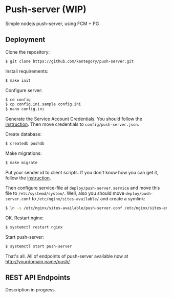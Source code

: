 # Push-server (WIP)

Simple nodejs push-server, using FCM + PG

## Deployment

Clone the repository:

```bash
$ git clone https://github.com/kantegory/push-server.git
```

Install requirements:

```bash
$ make init
```

Configure server:

```bash
$ cd config
$ cp config.ini.sample config.ini
$ nano config.ini
```

Generate the Service Account Credentials. You should follow the [instruction](https://www.techotopia.com/index.php/Sending_Firebase_Cloud_Messages_from_a_Node.js_Server#Generating_the_Service_Account_Credentials). Then move credentials to `config/push-server.json`.

Create database:

```bash
$ createdb pushdb
```

Make migrations:

```bash
$ make migrate
```

Put your sender id to client scripts. If you don't know how you can get it, follow the [instruction](https://dev.tapjoy.com/faq/how-to-find-sender-id-and-api-key-for-gcm/).

Then configure service-file at `deploy/push-server.service` and move this file to `/etc/systemd/system/`. Well, also you should move `deploy/push-server.conf` to `/etc/nginx/sites-available/` and create a symlink:

```bash
$ ln -s /etc/nginx/sites-available/push-server.conf /etc/nginx/sites-enabled/push-server.conf
```

OK. Restart nginx:

```bash
$ systemctl restart nginx
```

Start push-server:

```bash
$ systemctl start push-server
```

That's all. All of endpoints of push-server available now at http://yourdomain.name/push/.

## REST API Endpoints

Description in progress.
